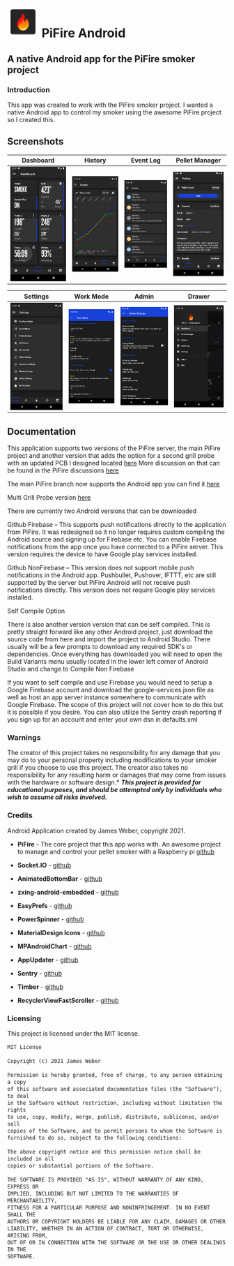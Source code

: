 # ![Dashboard](app/src/main/res/mipmap-hdpi/ic_launcher.png) PiFire Android
## A native Android app for the PiFire smoker project

### Introduction
This app was created to work with the PiFire smoker project. I wanted a native Android app to control my smoker using the awesome PiFire project so I created this.

## Screenshots
Dashboard | History | Event Log | Pellet Manager
----------|---------|-----------|----------------
![Dashboard](docs/screenshots/dashboard.png) | ![History](docs/screenshots/history.png) | ![Event Log](docs/screenshots/eventlog.png) | ![Pellet Manager](docs/screenshots/pelletmanager.png)

Settings | Work Mode | Admin | Drawer
---------|-----------|-------|--------
![Settings](docs/screenshots/settings.png) | ![Settings / Work Mode](docs/screenshots/workmode.png) | ![Admin](docs/screenshots/admin.png) | ![Drawer](docs/screenshots/drawer.png)

## Documentation

This application supports two versions of the PiFire server, the main PiFire project and another version that adds the option for a second grill probe with an updated PCB I designed located [here](https://easyeda.com/zipster85/pifire-controller-hat) More discussion on that can be found in the PiFire discussions [here](https://github.com/nebhead/PiFire/discussions/28#discussioncomment-1006962)

The main PiFire branch now supports the Android app you can find it [here](https://github.com/nebhead/PiFire)

Multi Grill Probe version [here](https://github.com/weberbox/PiFire/tree/fourprobes)


There are currently two Android versions that can be downloaded

Github Firebase – This supports push notifications directly to the application from PiFire. It was redesigned so it no longer requires custom compiling the Android source and signing up for Firebase etc. You can enable Firebase notifications from the app once you have connected to a PiFire server. This version requires the device to have Google play services installed.

Github NonFirebase – This version does not support mobile push notifications in the Android app. Pushbullet, Pushover, IFTTT, etc are still supported by the server but PiFire Android will not receive push notifications directly. This version does not require Google play services installed.

Self Compile Option

There is also another version version that can be self compiled. This is pretty straight forward like any other Android project, just download the source code from here and import the project to Android Studio. There usually will be a few prompts to download any required SDK's or dependencies. Once everything has downloaded you will need to open the Build Variants menu usually located in the lower left corner of Android Studio and change to Compile Non Firebase

If you want to self compile and use Firebase you would need to setup a Google Firebase account and download the google-services.json file as well as host an app server instance somewhere to communicate with Google Firebase. The scope of this project will not cover how to do this but it is possible if you desire. You can also utilize the Sentry crash reporting if you sign up for an account and enter your own dsn in defaults.xml

### Warnings

The creator of this project takes no responsibility for any damage that you may do to your personal property including modifications to your smoker grill if you choose to use this project.  The creator also takes no responsibility for any resulting harm or damages that may come from issues with the hardware or software design.*  ***This project is provided for educational purposes, and should be attempted only by individuals who wish to assume all risks involved.***

### Credits

Android Application created by James Weber, copyright 2021.

* **PiFire** - The core project that this app works with. An awesome project to manage and control your pellet smoker with a Raspberry pi [github](https://github.com/nebhead/PiFire)

* **Socket.IO** - [github](https://github.com/socketio/socket.io-client-java)

* **AnimatedBottomBar** - [github](https://github.com/Droppers/AnimatedBottomBar)

* **zxing-android-embedded** - [github](https://github.com/journeyapps/zxing-android-embedded)

* **EasyPrefs** - [github](https://github.com/Pixplicity/EasyPrefs)

* **PowerSpinner** - [github](https://github.com/skydoves/PowerSpinner)

* **MaterialDesign Icons** - [github](https://github.com/Templarian/MaterialDesign)

* **MPAndroidChart** - [github](https://github.com/PhilJay/MPAndroidChart)

* **AppUpdater** - [github](https://github.com/javiersantos/AppUpdater)

* **Sentry** - [github](https://github.com/getsentry/sentry-java)

* **Timber** - [github](https://github.com/JakeWharton/timber)

* **RecyclerViewFastScroller** - [github](https://github.com/quiph/RecyclerView-FastScroller)

### Licensing

This project is licensed under the MIT license.

```
MIT License

Copyright (c) 2021 James Weber

Permission is hereby granted, free of charge, to any person obtaining a copy
of this software and associated documentation files (the "Software"), to deal
in the Software without restriction, including without limitation the rights
to use, copy, modify, merge, publish, distribute, sublicense, and/or sell
copies of the Software, and to permit persons to whom the Software is
furnished to do so, subject to the following conditions:

The above copyright notice and this permission notice shall be included in all
copies or substantial portions of the Software.

THE SOFTWARE IS PROVIDED "AS IS", WITHOUT WARRANTY OF ANY KIND, EXPRESS OR
IMPLIED, INCLUDING BUT NOT LIMITED TO THE WARRANTIES OF MERCHANTABILITY,
FITNESS FOR A PARTICULAR PURPOSE AND NONINFRINGEMENT. IN NO EVENT SHALL THE
AUTHORS OR COPYRIGHT HOLDERS BE LIABLE FOR ANY CLAIM, DAMAGES OR OTHER
LIABILITY, WHETHER IN AN ACTION OF CONTRACT, TORT OR OTHERWISE, ARISING FROM,
OUT OF OR IN CONNECTION WITH THE SOFTWARE OR THE USE OR OTHER DEALINGS IN THE
SOFTWARE.
```